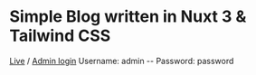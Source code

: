 # Simple Blog written in Nuxt 3 & Tailwind CSS

[Live](https://nuxt-blog-ebubekirgungor.vercel.app) /
[Admin login](https://nuxt-blog-ebubekirgungor.vercel.app/login) Username: admin -- Password: password
